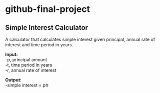 # github-final-project

## Simple Interest Calculator

A calculator that calculates simple interest given principal, annual rate of interest and time period in years.

**Input:**\
   	-p, principal amount\
   	-t, time period in years\
   	-r, annual rate of interest
  
**Output:**\
   	-simple interest = p*t*r
